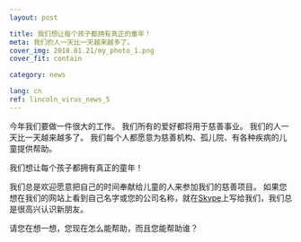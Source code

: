 ```yaml
---
layout: post

title: 我们想让每个孩子都拥有真正的童年！
meta: 我们的人一天比一天越来越多了。
cover_img: 2018.01.21/my_photo_1.png
cover_fit: contain

category: news

lang: cn
ref: lincoln_virus_news_5
---
```


今年我们要做一件很大的工作。 
我们所有的爱好都将用于慈善事业。
我们的人一天比一天越来越多了。
我们每个人都愿意为慈善机构、孤儿院、有各种疾病的儿童提供帮助。

我们想让每个孩子都拥有真正的童年！

我们总是欢迎愿意把自己的时间奉献给儿童的人来参加我们的慈善项目。
如果您想在我们的网站上看到自己名字或您的公司名称，就在<a href="skype:chutkoy89?chat" target="_blank">Skype</a>上写给我们，我们总是很高兴认识新朋友。

请您在想一想，您现在怎么能帮助，而且您能帮助谁？
